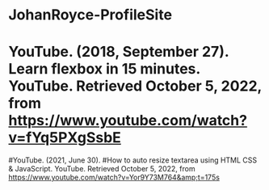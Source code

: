 # JohanRoyce-ProfileSite
# YouTube. (2018, September 27). Learn flexbox in 15 minutes. YouTube. Retrieved October 5, 2022, from https://www.youtube.com/watch?v=fYq5PXgSsbE 
#YouTube. (2021, June 30). 
#How to auto resize textarea using HTML CSS &amp; JavaScript. YouTube. Retrieved October 5, 2022, from https://www.youtube.com/watch?v=Yor9Y73M764&amp;t=175s 
